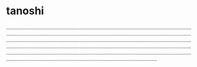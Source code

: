 # tanoshi

.................................................................................................................................................................................................................................................................................................................................................................................................................................................................................................................................................................................................................................................................................................................................................
